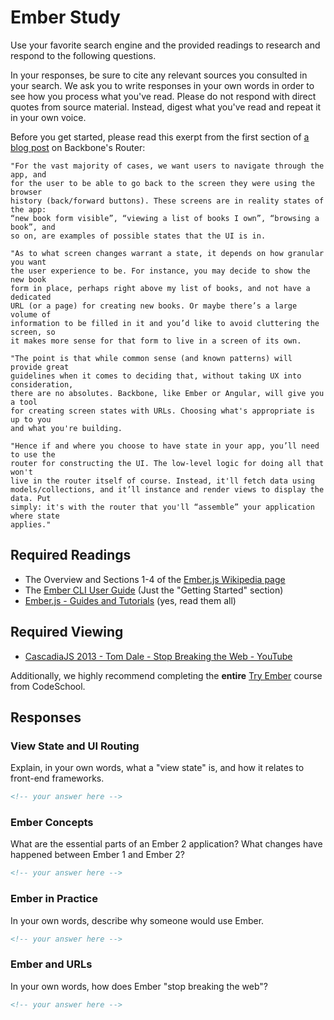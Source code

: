 # Ember Study

Use your favorite search engine and the provided readings to research and
respond to the following questions.

In your responses, be sure to cite any relevant sources you consulted in your
search. We ask you to write responses in your own words in order to see how you
process what you've read. Please do not respond with direct quotes from source
material. Instead, digest what you've read and repeat it in your own voice.

Before you get started, please read this exerpt from the first section of [a
blog post](http://pragmatic-backbone.com/routing-and-controllers) on
    Backbone's Router:
```
"For the vast majority of cases, we want users to navigate through the app, and
for the user to be able to go back to the screen they were using the browser
history (back/forward buttons). These screens are in reality states of the app:
“new book form visible”, “viewing a list of books I own”, “browsing a book”, and
so on, are examples of possible states that the UI is in.

"As to what screen changes warrant a state, it depends on how granular you want
the user experience to be. For instance, you may decide to show the new book
form in place, perhaps right above my list of books, and not have a dedicated
URL (or a page) for creating new books. Or maybe there’s a large volume of
information to be filled in it and you’d like to avoid cluttering the screen, so
it makes more sense for that form to live in a screen of its own.

"The point is that while common sense (and known patterns) will provide great
guidelines when it comes to deciding that, without taking UX into consideration,
there are no absolutes. Backbone, like Ember or Angular, will give you a tool
for creating screen states with URLs. Choosing what's appropriate is up to you
and what you're building.

"Hence if and where you choose to have state in your app, you’ll need to use the
router for constructing the UI. The low-level logic for doing all that won't
live in the router itself of course. Instead, it'll fetch data using
models/collections, and it’ll instance and render views to display the data. Put
simply: it's with the router that you'll “assemble” your application where state
applies."
```

## Required Readings

-   The Overview and Sections 1-4 of the [Ember.js Wikipedia page](https://en.wikipedia.org/wiki/Ember.js)
-   The [Ember CLI User Guide](http://ember-cli.com/user-guide/)
    (Just the "Getting Started" section)
-   [Ember.js - Guides and Tutorials](https://guides.emberjs.com/v2.4.0/) (yes,
    read them all)

## Required Viewing

-   [CascadiaJS 2013 - Tom Dale - Stop Breaking the Web - YouTube](https://www.youtube.com/watch?v=BQ6at0addi4)

Additionally, we highly recommend completing the **entire** [Try
Ember](https://www.codeschool.com/courses/try-ember) course from CodeSchool.

## Responses

### View State and UI Routing

Explain, in your own words, what a "view state" is, and how it relates to
 front-end frameworks.

```md
<!-- your answer here -->
```

### Ember Concepts

What are the essential parts of an Ember 2 application?
What changes have happened between Ember 1 and Ember 2?

```md
<!-- your answer here -->
```

### Ember in Practice

In your own words, describe why someone would use Ember.

```md
<!-- your answer here -->
```

### Ember and URLs

In your own words, how does Ember "stop breaking the web"?

```md
<!-- your answer here -->
```
